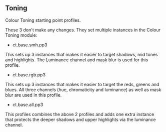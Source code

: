 ## Toning

Colour Toning starting point profiles.

These 3 don't make any changes. They set multiple instances in the Colour Toning module:

* ct.base.smh.pp3

This sets up 3 instances that makes it easier to target shadows, mid tones and highlights. The Luminance channel and mask blur is used for this profile.

* ct.base.rgb.pp3

This sets up 3 instances that makes it easier to target the reds, greens and blues. All three channels (hue, chromaticity and luminance) as well as mask blur are used in this profile.

* ct.base.all.pp3

This profiles combines the above 2 profiles and adds one extra instance that protects the deeper shadows and upper highlights via the luminance channel.

